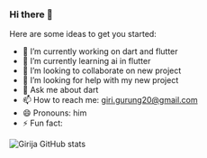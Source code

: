 ### Hi there 👋

Here are some ideas to get you started:

- 🔭 I’m currently working on dart and flutter
- 🌱 I’m currently learning ai in flutter
- 👯 I’m looking to collaborate on new project
- 🤔 I’m looking for help with my new project
- 💬 Ask me about dart
- 📫 How to reach me: giri.gurung20@gmail.com
- 😄 Pronouns: him
- ⚡ Fun fact: 

<img align="center" src="https://github-readme-streak-stats.herokuapp.com?user=girija870&theme=vue-dark&hide_border=true&date_format=M%20j%5B%2C%20Y%5D" alt="Girija GitHub stats" />
